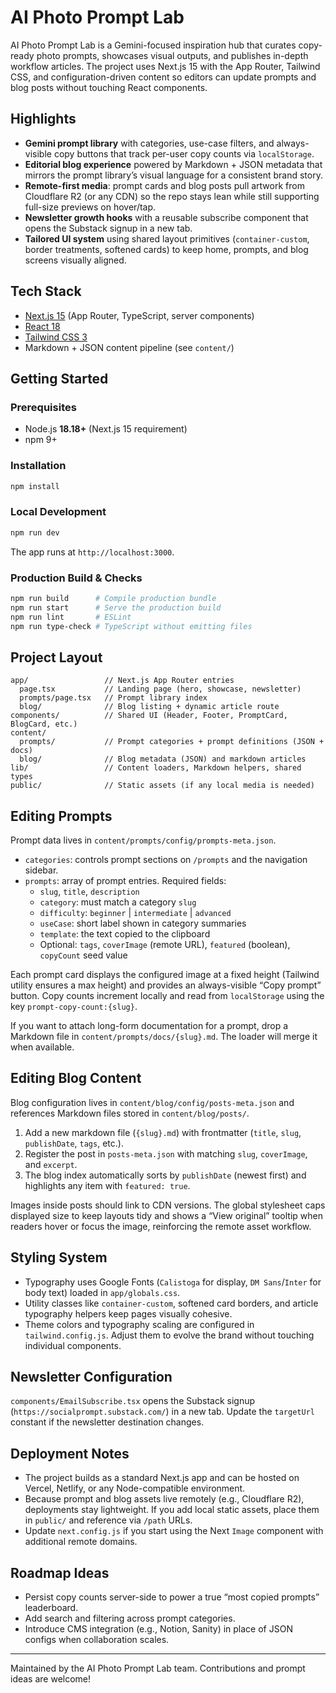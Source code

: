 # AI Photo Prompt Lab

AI Photo Prompt Lab is a Gemini-focused inspiration hub that curates copy-ready photo prompts, showcases visual outputs, and publishes in-depth workflow articles. The project uses Next.js 15 with the App Router, Tailwind CSS, and configuration-driven content so editors can update prompts and blog posts without touching React components.

## Highlights
- **Gemini prompt library** with categories, use-case filters, and always-visible copy buttons that track per-user copy counts via `localStorage`.
- **Editorial blog experience** powered by Markdown + JSON metadata that mirrors the prompt library’s visual language for a consistent brand story.
- **Remote-first media**: prompt cards and blog posts pull artwork from Cloudflare R2 (or any CDN) so the repo stays lean while still supporting full-size previews on hover/tap.
- **Newsletter growth hooks** with a reusable subscribe component that opens the Substack signup in a new tab.
- **Tailored UI system** using shared layout primitives (`container-custom`, border treatments, softened cards) to keep home, prompts, and blog screens visually aligned.

## Tech Stack
- [Next.js 15](https://nextjs.org/) (App Router, TypeScript, server components)
- [React 18](https://react.dev/)
- [Tailwind CSS 3](https://tailwindcss.com/)
- Markdown + JSON content pipeline (see `content/`)

## Getting Started
### Prerequisites
- Node.js **18.18+** (Next.js 15 requirement)
- npm 9+

### Installation
```bash
npm install
```

### Local Development
```bash
npm run dev
```
The app runs at `http://localhost:3000`.

### Production Build & Checks
```bash
npm run build      # Compile production bundle
npm run start      # Serve the production build
npm run lint       # ESLint
npm run type-check # TypeScript without emitting files
```

## Project Layout
```
app/                 // Next.js App Router entries
  page.tsx           // Landing page (hero, showcase, newsletter)
  prompts/page.tsx   // Prompt library index
  blog/              // Blog listing + dynamic article route
components/          // Shared UI (Header, Footer, PromptCard, BlogCard, etc.)
content/
  prompts/           // Prompt categories + prompt definitions (JSON + docs)
  blog/              // Blog metadata (JSON) and markdown articles
lib/                 // Content loaders, Markdown helpers, shared types
public/              // Static assets (if any local media is needed)
```

## Editing Prompts
Prompt data lives in `content/prompts/config/prompts-meta.json`.
- `categories`: controls prompt sections on `/prompts` and the navigation sidebar.
- `prompts`: array of prompt entries. Required fields:
  - `slug`, `title`, `description`
  - `category`: must match a category `slug`
  - `difficulty`: `beginner` | `intermediate` | `advanced`
  - `useCase`: short label shown in category summaries
  - `template`: the text copied to the clipboard
  - Optional: `tags`, `coverImage` (remote URL), `featured` (boolean), `copyCount` seed value

Each prompt card displays the configured image at a fixed height (Tailwind utility ensures a max height) and provides an always-visible “Copy prompt” button. Copy counts increment locally and read from `localStorage` using the key `prompt-copy-count:{slug}`.

If you want to attach long-form documentation for a prompt, drop a Markdown file in `content/prompts/docs/{slug}.md`. The loader will merge it when available.

## Editing Blog Content
Blog configuration lives in `content/blog/config/posts-meta.json` and references Markdown files stored in `content/blog/posts/`.
1. Add a new markdown file (`{slug}.md`) with frontmatter (`title`, `slug`, `publishDate`, `tags`, etc.).
2. Register the post in `posts-meta.json` with matching `slug`, `coverImage`, and `excerpt`.
3. The blog index automatically sorts by `publishDate` (newest first) and highlights any item with `featured: true`.

Images inside posts should link to CDN versions. The global stylesheet caps displayed size to keep layouts tidy and shows a “View original” tooltip when readers hover or focus the image, reinforcing the remote asset workflow.

## Styling System
- Typography uses Google Fonts (`Calistoga` for display, `DM Sans`/`Inter` for body text) loaded in `app/globals.css`.
- Utility classes like `container-custom`, softened card borders, and article typography helpers keep pages visually cohesive.
- Theme colors and typography scaling are configured in `tailwind.config.js`. Adjust them to evolve the brand without touching individual components.

## Newsletter Configuration
`components/EmailSubscribe.tsx` opens the Substack signup (`https://socialprompt.substack.com/`) in a new tab. Update the `targetUrl` constant if the newsletter destination changes.

## Deployment Notes
- The project builds as a standard Next.js app and can be hosted on Vercel, Netlify, or any Node-compatible environment.
- Because prompt and blog assets live remotely (e.g., Cloudflare R2), deployments stay lightweight. If you add local static assets, place them in `public/` and reference via `/path` URLs.
- Update `next.config.js` if you start using the Next `Image` component with additional remote domains.

## Roadmap Ideas
- Persist copy counts server-side to power a true “most copied prompts” leaderboard.
- Add search and filtering across prompt categories.
- Introduce CMS integration (e.g., Notion, Sanity) in place of JSON configs when collaboration scales.

---
Maintained by the AI Photo Prompt Lab team. Contributions and prompt ideas are welcome!
